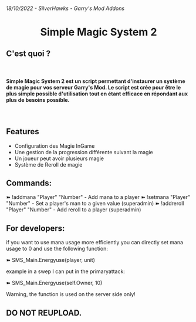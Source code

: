 ###### 18/10/2022 - SilverHawks - Garry's Mod Addons
#
# <center>Simple Magic System 2</center>


## C'est quoi ?
<br/>

#### Simple Magic System 2 est un script permettant d'instaurer un système de magie pour vos serveur Garry's Mod. Le script est crée pour être le plus simple possible d'utilisation tout en étant efficace en répondant aux plus de besoins possible.

<br>

## Features

- Configuration des Magie InGame
- Une gestion de la progression différente suivant la magie
- Un joueur peut avoir plusieurs magie
- Système de Reroll de magie

## Commands:

➽ !addmana "Player" "Number" - Add mana to a player
➽ !setmana "Player" "Number" - Set a player's man to a given value (superadmin)
➽ !addreroll "Player" "Number" - Add reroll to a player (superadmin)

## For developers:

if you want to use mana usage more efficiently you can directly set mana usage to 0 and use the following function:

➽ SMS_Main.Energyuse(player, unit)

example in a swep I can put in the primaryattack:

➽ SMS_Main.Energyuse(self.Owner, 10)

Warning, the function is used on the server side only!


## DO NOT REUPLOAD.